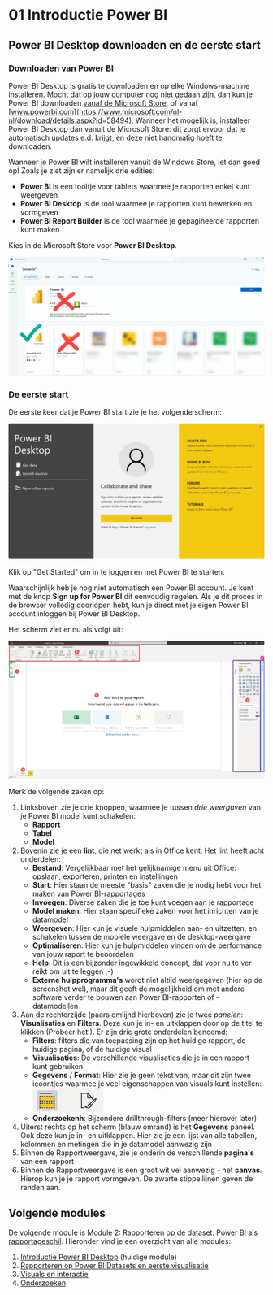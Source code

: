 # 01 Introductie Power BI

## Power BI Desktop downloaden en de eerste start

### Downloaden van Power BI

Power BI Desktop is gratis te downloaden en op elke Windows-machine installeren. Mocht dat op jouw computer nog niet gedaan zijn, dan kun je Power BI downloaden [vanaf de Microsoft Store](https://aka.ms/pbidesktopstore), of vanaf [www.powerbi.com](https://www.microsoft.com/nl-nl/download/details.aspx?id=58494). Wanneer het mogelijk is, installeer Power BI Desktop dan vanuit de Microsoft Store: dit zorgt ervoor dat je automatisch updates e.d. krijgt, en deze niet handmatig hoeft te downloaden.

Wanneer je Power BI wilt installeren vanuit de Windows Store, let dan goed op! Zoals je ziet zijn er namelijk drie edities:

* **Power BI** is een tooltje voor tablets waarmee je rapporten enkel kunt weergeven
* **Power BI Desktop** is de tool waarmee je rapporten kunt bewerken en vormgeven
* **Power BI Report Builder** is de tool waarmee je gepagineerde rapporten kunt maken

Kies in de Microsoft Store voor **Power BI Desktop**.

![Kies de juiste Power BI Desktop](img/juiste-powerbi-uit-store.png)

### De eerste start

De eerste keer dat je Power BI start zie je het volgende scherm:

![Registration form](img/sign-in-powerbi.png)

Klik op "Get Started" om in te loggen en met Power BI te starten.

Waarschijnlijk heb je nog niet automatisch een Power BI account. Je kunt met de knop **Sign up for Power BI** dit eenvoudig regelen. Als je dit proces in de browser volledig doorlopen hebt, kun je direct met je eigen Power BI account inloggen bij Power BI Desktop.

Het scherm ziet er nu als volgt uit:

![Power BI screenshot](img/powerbi-screenshot.png)

Merk de volgende zaken op:

1. Linksboven zie je drie knoppen, waarmee je tussen *drie weergaven* van je Power BI model kunt schakelen:
   * **Rapport**
   * **Tabel**
   * **Model**
2. Bovenin zie je een **lint**, die net werkt als in Office kent. Het lint heeft acht onderdelen:
   * **Bestand**: Vergelijkbaar met het gelijknamige menu uit Office: opslaan, exporteren, printen en instellingen
   * **Start**: Hier staan de meeste "basis" zaken die je nodig hebt voor het maken van Power BI-rapportages
   * **Invoegen**: Diverse zaken die je toe kunt voegen aan je rapportage
   * **Model maken**: Hier staan specifieke zaken voor het inrichten van je datamodel
   * **Weergeven**: Hier kun je visuele hulpmiddelen aan- en uitzetten, en schakelen tussen de mobiele weergave en de desktop-weergave
   * **Optimaliseren**: Hier kun je hulpmiddelen vinden om de performance van jouw raport te beoordelen
   * **Help**: Dit is een bijzonder ingewikkeld concept, dat voor nu te ver reikt om uit te leggen ;-)
   * **Externe hulpprogramma's** wordt niet altijd weergegeven (hier op de screenshot wel), maar dit geeft de mogelijkheid om met andere software verder te bouwen aan Power BI-rapporten of -datamodellen
3. Aan de rechterzijde (paars omlijnd hierboven) zie je twee _panelen_: **Visualisaties** en **Filters**. Deze kun je in- en uitklappen door op de titel te klikken (Probeer het!). Er zijn drie grote onderdelen benoemd:
   * **Filters**: filters die van toepassing zijn op het huidige rapport, de huidige pagina, of de huidige visual
   * **Visualisaties**: De verschillende visualisaties die je in een rapport kunt gebruiken.
   * **Gegevens** / **Format**: Hier zie je geen tekst van, maar dit zijn twee icoontjes waarmee je veel eigenschappen van visuals kunt instellen:  
   ![Fields en Format icons](img/fields-format.png)
   * **Onderzoekenh**: Bijzondere drillthrough-filters (meer hierover later)
4. Uiterst rechts op het scherm (blauw omrand) is het **Gegevens** paneel. Ook deze kun je in- en uitklappen. Hier zie je een lijst van alle tabellen, kolommen en metingen die in je datamodel aanwezig zijn
5. Binnen de Rapportweergave, zie je onderin de verschillende **pagina's** van een rapport
6. Binnen de Rapportweergave is een groot wit vel aanwezig - het **canvas**. Hierop kun je je rapport vormgeven. De zwarte stippellijnen geven de randen aan.

## Volgende modules

De volgende module is [Module 2: Rapporteren op de dataset: Power BI als rapportageschil](../02-reporteren-op-dataset/02-reporteren-op-dataset.md). Hieronder vind je een overzicht van alle modules:

1. [Introductie Power BI Desktop](../01-introductie/01-introductie-powerbi-desktop.md) (huidige module)
2. [Rapporteren op Power BI Datasets en eerste visualisatie](../02-reporteren-op-dataset/02-reporteren-op-dataset.md)
3. [Visuals en interactie](../03-visualisaties-en-interactie/03-visualisaties-and-interactie.md)
4. [Onderzoeken](../04-onderzoeken/04-onderzoeken.md)
